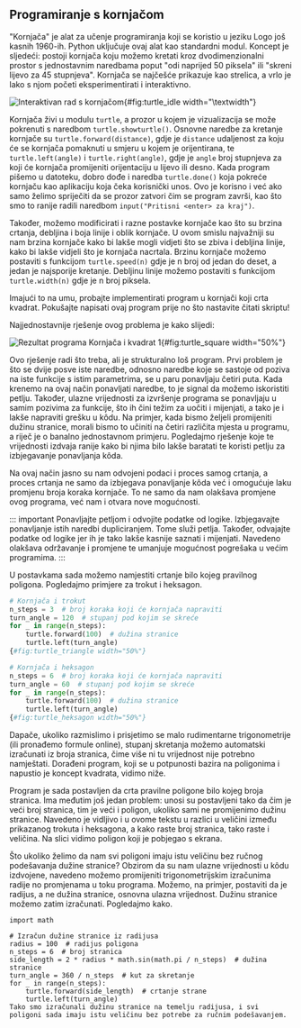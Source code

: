 ## Programiranje s kornjačom

"Kornjača" je alat za učenje programiranja koji se koristio u jeziku Logo još kasnih 1960-ih. Python uključuje ovaj alat kao standardni modul. Koncept je sljedeći: postoji kornjača koju možemo kretati kroz dvodimenzionalni prostor s jednostavnim naredbama poput "odi naprijed 50 piksela" ili "skreni lijevo za 45 stupnjeva". Kornjača se najčešće prikazuje kao strelica, a vrlo je lako s njom početi eksperimentirati i interaktivno.

![Interaktivan rad s kornjačom](turtle_idle){#fig:turtle_idle width="\textwidth"}

Kornjača živi u modulu `turtle`, a prozor u kojem je vizualizacija se može pokrenuti s naredbom `turtle.showturtle()`. Osnovne naredbe za kretanje kornjače su `turtle.forward(distance)`, gdje je `distance` udaljenost za koju će se kornjača pomaknuti u smjeru u kojem je orijentirana, te `turtle.left(angle)` i `turtle.right(angle)`, gdje je `angle` broj stupnjeva za koji će kornjača promijeniti orijentaciju u lijevo ili desno. Kada program pišemo u datoteku, dobro dođe i naredba `turtle.done()` koja pokreće kornjaču kao aplikaciju koja čeka korisnički unos. Ovo je korisno i već ako samo želimo spriječiti da se prozor zatvori čim se program završi, kao što smo to ranije radili naredbom `input("Pritisni <enter> za kraj")`.

Također, možemo modificirati i razne postavke kornjače kao što su brzina crtanja, debljina i boja linije i oblik kornjače. U ovom smislu najvažniji su nam brzina kornjače kako bi lakše mogli vidjeti što se zbiva i debljina linije, kako bi lakše vidjeli što je kornjača nacrtala. Brzinu kornjače možemo postaviti s funkcijom `turtle.speed(n)` gdje je n broj od jedan do deset, a jedan je najsporije kretanje. Debljinu linije možemo postaviti s funkcijom `turtle.width(n)` gdje je n broj piksela.

Imajući to na umu, probajte implementirati program u kornjači koji crta kvadrat. Pokušajte napisati ovaj program prije no što nastavite čitati skriptu!

Najjednostavnije rješenje ovog problema je kako slijedi:

![Rezultat programa Kornjača i kvadrat 1](turtle_square){#fig:turtle_square width="50%"}

Ovo rješenje radi što treba, ali je strukturalno loš program. Prvi problem je što se dvije posve iste naredbe, odnosno naredbe koje se sastoje od poziva na iste funkcije s istim parametrima, se u paru ponavljaju četiri puta. Kada krenemo na ovaj način ponavljati naredbe, to je signal da možemo iskoristiti petlju. Također, ulazne vrijednosti za izvršenje programa se ponavljaju u samim pozivima za funkcije, što ih čini težim za uočiti i mijenjati, a tako je i lakše napraviti grešku u kôdu. Na primjer, kada bismo željeli promijeniti dužinu stranice, morali bismo to učiniti na četiri različita mjesta u programu, a riječ je o banalno jednostavnom primjeru. Pogledajmo rješenje koje te vrijednosti izdvaja ranije kako bi njima bilo lakše baratati te koristi petlju za izbjegavanje ponavljanja kôda.

Na ovaj način jasno su nam odvojeni podaci i proces samog crtanja, a proces crtanja ne samo da izbjegava ponavljanje kôda već i omogućuje laku promjenu broja koraka kornjače. To ne samo da nam olakšava promjene ovog programa, već nam i otvara nove mogućnosti.

::: important
Ponavljajte petljom i odvojite podatke od logike. Izbjegavajte ponavljanje istih naredbi dupliciranjem. Tome služi petlja. Također, odvajajte podatke od logike jer ih je tako lakše kasnije saznati i mijenjati. Navedeno olakšava održavanje i promjene te umanjuje mogućnost pogrešaka u većim programima.
:::

U postavkama sada možemo namjestiti crtanje bilo kojeg pravilnog poligona. Pogledajmo primjere za trokut i heksagon.

```python
# Kornjača i trokut
n_steps = 3  # broj koraka koji će kornjača napraviti
turn_angle = 120  # stupanj pod kojim se skreće
for _ in range(n_steps):
    turtle.forward(100)  # dužina stranice
    turtle.left(turn_angle)
{#fig:turtle_triangle width="50%"}

# Kornjača i heksagon
n_steps = 6  # broj koraka koji će kornjača napraviti
turn_angle = 60  # stupanj pod kojim se skreće
for _ in range(n_steps):
    turtle.forward(100)  # dužina stranice
    turtle.left(turn_angle)
{#fig:turtle_heksagon width="50%"}
```

Dapače, ukoliko razmislimo i prisjetimo se malo rudimentarne trigonometrije (ili pronađemo formule online), stupanj skretanja možemo automatski izračunati iz broja stranica, čime više ni tu vrijednost nije potrebno namještati. Dorađeni program, koji se u potpunosti bazira na poligonima i napustio je koncept kvadrata, vidimo niže.

Program je sada postavljen da crta pravilne poligone bilo kojeg broja stranica. Ima međutim još jedan problem: unosi su postavljeni tako da čim je veći broj stranica, tim je veći i poligon, ukoliko sami ne promijenimo dužinu stranice. Navedeno je vidljivo i u ovome tekstu u razlici u veličini između prikazanog trokuta i heksagona, a kako raste broj stranica, tako raste i veličina. Na slici vidimo poligon koji je pobjegao s ekrana.


Što ukoliko želimo da nam svi poligoni imaju istu veličinu bez ručnog podešavanja dužine stranice? Obzirom da su nam ulazne vrijednosti u kôdu izdvojene, navedeno možemo promijeniti trigonometrijskim izračunima radije no promjenama u toku programa. Možemo, na primjer, postaviti da je radijus, a ne dužina stranice, osnovna ulazna vrijednost. Dužinu stranice možemo zatim izračunati. Pogledajmo kako.

```
import math

# Izračun dužine stranice iz radijusa
radius = 100  # radijus poligona
n_steps = 6  # broj stranica
side_length = 2 * radius * math.sin(math.pi / n_steps)  # dužina stranice
turn_angle = 360 / n_steps  # kut za skretanje
for _ in range(n_steps):
    turtle.forward(side_length)  # crtanje strane
    turtle.left(turn_angle)
Tako smo izračunali dužinu stranice na temelju radijusa, i svi poligoni sada imaju istu veličinu bez potrebe za ručnim podešavanjem.
```
